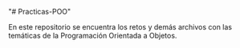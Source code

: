 "# Practicas-POO" 

En este repositorio se encuentra los retos y demás archivos con las temáticas de la Programación Orientada a Objetos.
